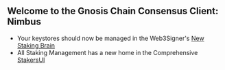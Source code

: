 ## Welcome to the Gnosis Chain Consensus Client: Nimbus

- Your keystores should now be managed in the Web3Signer's [New Staking Brain](http://brain.web3signer-gnosis.dappnode/)
- All Staking Management has a new home in the Comprehensive [StakersUI](http://my.dappnode/stakers/gnosis)

